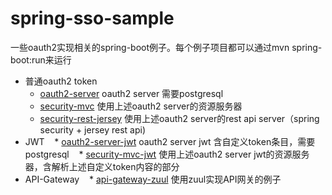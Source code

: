 # spring-sso-sample

一些oauth2实现相关的spring-boot例子。每个例子项目都可以通过mvn spring-boot:run来运行

* 普通oauth2 token
    * [oauth2-server](/tree/master/oauth2-server) oauth2 server  需要postgresql
    * [security-mvc](/tree/master/security-mvc) 使用上述oauth2 server的资源服务器
    * [security-rest-jersey](/tree/master/security-rest-jersey) 使用上述oauth2 server的rest api server（spring security + jersey rest api)
* JWT
    * [oauth2-server-jwt](/tree/master/oauth2-server-jwt) oauth2 server jwt 含自定义token条目，需要postgresql
    * [security-mvc-jwt](/tree/master/security-mvc-jwt) 使用上述oauth2 server jwt的资源服务器，含解析上述自定义token内容的部分
* API-Gateway
    * [api-gateway-zuul](/tree/master/api-gateway-zuul) 使用zuul实现API网关的例子
    
    
    
